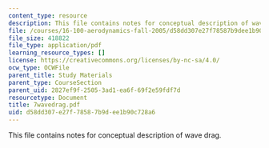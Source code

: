 ```yaml
---
content_type: resource
description: This file contains notes for conceptual description of wave drag.
file: /courses/16-100-aerodynamics-fall-2005/d58dd307e27f78587b9dee1b90c728a6_7wavedrag.pdf
file_size: 418822
file_type: application/pdf
learning_resource_types: []
license: https://creativecommons.org/licenses/by-nc-sa/4.0/
ocw_type: OCWFile
parent_title: Study Materials
parent_type: CourseSection
parent_uid: 2827ef9f-2505-3ad1-ea6f-69f2e59fdf7d
resourcetype: Document
title: 7wavedrag.pdf
uid: d58dd307-e27f-7858-7b9d-ee1b90c728a6
---
```

This file contains notes for conceptual description of wave drag.